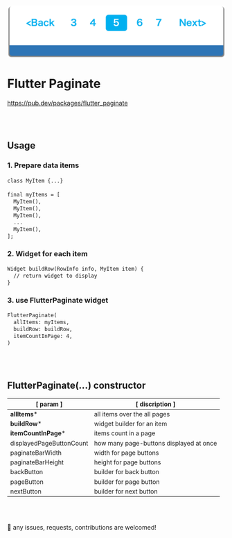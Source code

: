 ![Header](https://github.com/rbdog/flutter_paginate/blob/main/resources/images/flutter-paginate-header.png?raw=true)

# Flutter Paginate

https://pub.dev/packages/flutter_paginate

<br>
<br>

## Usage

### 1. Prepare data items

```
class MyItem {...}

final myItems = [
  MyItem(),
  MyItem(),
  MyItem(),
  ...
  MyItem(),
];
```

### 2. Widget for each item

```
Widget buildRow(RowInfo info, MyItem item) {
  // return widget to display
}
```

### 3. use FlutterPaginate widget

```
FlutterPaginate(
  allItems: myItems,
  buildRow: buildRow,
  itemCountInPage: 4,
)
```

<br>
<br>

## FlutterPaginate(...) constructor

| [ param ]                | [ discription ]                         |
| ------------------------ | --------------------------------------- |
| **allItems***            | all items over the all pages            |
| **buildRow***            | widget builder for an item              |
| **itemCountInPage***     | items count in a page                   |
| displayedPageButtonCount | how many page-buttons displayed at once |
| paginateBarWidth         | width for page buttons                  |
| paginateBarHeight        | height for page buttons                 |
| backButton               | builder for back button                 |
| pageButton               | builder for page button                 |
| nextButton               | builder for next button                 |

<br>
<br>

🎉 any issues, requests, contributions are welcomed!

<br>
